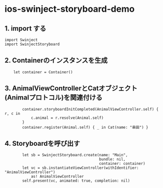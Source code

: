 # ios-swinject-storyboard-demo

## 1. import する
```
import Swinject
import SwinjectStoryboard
```

## 2. Containerのインスタンスを生成

```
    let container = Container()
```

## 3. AnimalViewControllerとCatオブジェクト(Animalプロトコル)を関連付ける

```
        container.storyboardInitCompleted(AnimalViewController.self) { r, c in
            c.animal = r.resolve(Animal.self)
        }
        container.register(Animal.self) { _ in Cat(name: "串田") }
```        
    
## 4. Storyboardを呼び出す

```
        let sb = SwinjectStoryboard.create(name: "Main",
                                           bundle: nil,
                                           container: container)
        let vc = sb.instantiateViewController(withIdentifier: "AnimalViewController")
            as! AnimalViewController
        self.present(vc, animated: true, completion: nil)
```

